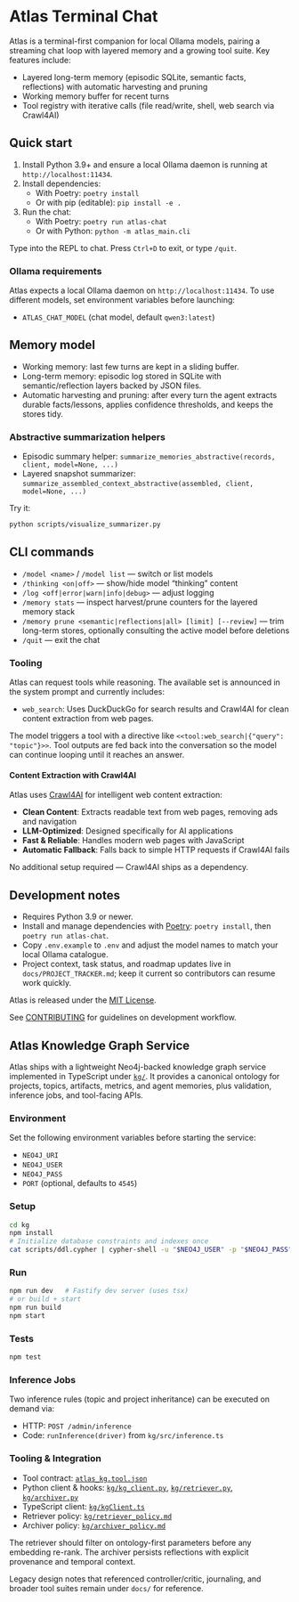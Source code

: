 # Atlas Terminal Chat

Atlas is a terminal-first companion for local Ollama models, pairing a streaming chat loop with layered memory and a growing tool suite. Key features include:
- Layered long-term memory (episodic SQLite, semantic facts, reflections) with automatic harvesting and pruning
- Working memory buffer for recent turns
- Tool registry with iterative calls (file read/write, shell, web search via Crawl4AI)

## Quick start

1. Install Python 3.9+ and ensure a local Ollama daemon is running at `http://localhost:11434`.
2. Install dependencies:
   - With Poetry: `poetry install`
   - Or with pip (editable): `pip install -e .`
3. Run the chat:
   - With Poetry: `poetry run atlas-chat`
   - Or with Python: `python -m atlas_main.cli`

Type into the REPL to chat. Press `Ctrl+D` to exit, or type `/quit`.

### Ollama requirements

Atlas expects a local Ollama daemon on `http://localhost:11434`. To use different models, set environment variables before launching:
- `ATLAS_CHAT_MODEL` (chat model, default `qwen3:latest`)

## Memory model

- Working memory: last few turns are kept in a sliding buffer.
- Long-term memory: episodic log stored in SQLite with semantic/reflection layers backed by JSON files.
- Automatic harvesting and pruning: after every turn the agent extracts durable facts/lessons, applies confidence thresholds, and keeps the stores tidy.

### Abstractive summarization helpers

- Episodic summary helper: `summarize_memories_abstractive(records, client, model=None, ...)`
- Layered snapshot summarizer: `summarize_assembled_context_abstractive(assembled, client, model=None, ...)`

Try it:

```bash
python scripts/visualize_summarizer.py
```

## CLI commands

- `/model <name>` / `/model list` — switch or list models
- `/thinking <on|off>` — show/hide model “thinking” content
- `/log <off|error|warn|info|debug>` — adjust logging
- `/memory stats` — inspect harvest/prune counters for the layered memory stack
- `/memory prune <semantic|reflections|all> [limit] [--review]` — trim long-term stores, optionally consulting the active model before deletions
- `/quit` — exit the chat

### Tooling

Atlas can request tools while reasoning. The available set is announced in the system prompt and currently includes:

- `web_search`: Uses DuckDuckGo for search results and Crawl4AI for clean content extraction from web pages.

The model triggers a tool with a directive like `<<tool:web_search|{"query": "topic"}>>`. Tool outputs are fed back into the conversation so the model can continue looping until it reaches an answer.

#### Content Extraction with Crawl4AI

Atlas uses [Crawl4AI](https://github.com/unclecode/crawl4ai) for intelligent web content extraction:

- **Clean Content**: Extracts readable text from web pages, removing ads and navigation
- **LLM-Optimized**: Designed specifically for AI applications
- **Fast & Reliable**: Handles modern web pages with JavaScript
- **Automatic Fallback**: Falls back to simple HTTP requests if Crawl4AI fails

No additional setup required — Crawl4AI ships as a dependency.

## Development notes

- Requires Python 3.9 or newer.
- Install and manage dependencies with [Poetry](https://python-poetry.org/): `poetry install`, then `poetry run atlas-chat`.
- Copy `.env.example` to `.env` and adjust the model names to match your local Ollama catalogue.
- Project context, task status, and roadmap updates live in `docs/PROJECT_TRACKER.md`; keep it current so contributors can resume work quickly.

Atlas is released under the [MIT License](LICENSE).

See [CONTRIBUTING](CONTRIBUTING.md) for guidelines on development workflow.

## Atlas Knowledge Graph Service

Atlas ships with a lightweight Neo4j-backed knowledge graph service implemented in TypeScript under [`kg/`](kg/). It provides a canonical ontology for projects, topics, artifacts, metrics, and agent memories, plus validation, inference jobs, and tool-facing APIs.

### Environment

Set the following environment variables before starting the service:

- `NEO4J_URI`
- `NEO4J_USER`
- `NEO4J_PASS`
- `PORT` (optional, defaults to `4545`)

### Setup

```bash
cd kg
npm install
# Initialize database constraints and indexes once
cat scripts/ddl.cypher | cypher-shell -u "$NEO4J_USER" -p "$NEO4J_PASS" -a "$NEO4J_URI"
```

### Run

```bash
npm run dev   # Fastify dev server (uses tsx)
# or build + start
npm run build
npm start
```

### Tests

```bash
npm test
```

### Inference Jobs

Two inference rules (topic and project inheritance) can be executed on demand via:

- HTTP: `POST /admin/inference`
- Code: `runInference(driver)` from `kg/src/inference.ts`

### Tooling & Integration

- Tool contract: [`atlas_kg.tool.json`](atlas_kg.tool.json)
- Python client & hooks: [`kg/kg_client.py`](kg/kg_client.py), [`kg/retriever.py`](kg/retriever.py), [`kg/archiver.py`](kg/archiver.py)
- TypeScript client: [`kg/kgClient.ts`](kg/kgClient.ts)
- Retriever policy: [`kg/retriever_policy.md`](kg/retriever_policy.md)
- Archiver policy: [`kg/archiver_policy.md`](kg/archiver_policy.md)

The retriever should filter on ontology-first parameters before any embedding re-rank. The archiver persists reflections with explicit provenance and temporal context.

Legacy design notes that referenced controller/critic, journaling, and broader tool suites remain under `docs/` for reference.
